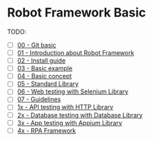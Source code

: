 # Robot Framework Basic

TODO:

- [ ] [00 - Git basic](./00-git-basic.md)
- [ ] [01 - Introduction about Robot Framework](./01-introduction.md)
- [ ] [02 - Install guide](./02-install-guide.md)
- [ ] [03 - Basic example](./03-basic-example.md)
- [ ] [04 - Basic concept](./04-basic-concept.md)
- [ ] [05 - Standard Library](./05-standard-library.md)
- [ ] [06 - Web testing with Selenium Library](./06-web-testing-selenium.md)
- [ ] [07 - Guidelines](./07-guidelines.md)
- [ ] [1x - API testing with HTTP Library](./1x-api-testing-http.md)
- [ ] [2x - Database testing with Database Library](./2x-db-testing-database.md)
- [ ] [3x - App testing with Appium Library](./3x-app-testing-appium.md)
- [ ] [4x - RPA Framework](./4x-rpa-framework.md)

